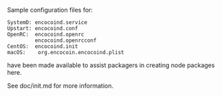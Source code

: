 Sample configuration files for:
```
SystemD: encocoind.service
Upstart: encocoind.conf
OpenRC:  encocoind.openrc
         encocoind.openrcconf
CentOS:  encocoind.init
macOS:    org.encocoin.encocoind.plist
```
have been made available to assist packagers in creating node packages here.

See doc/init.md for more information.
